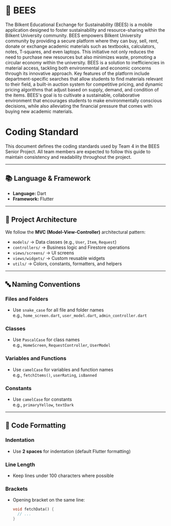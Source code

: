 # 🐝 BEES

The Bilkent Educational Exchange for Sustainability (BEES) is a mobile application designed to foster sustainability and resource-sharing within the Bilkent University community. BEES empowers Bilkent University community by providing a secure platform where they can buy, sell, rent, donate or exchange academic materials such as textbooks, calculators, notes, T-squares, and even laptops. This initiative not only reduces the need to purchase new resources but also minimizes waste, promoting a circular economy within the university. BEES is a solution to inefficiencies in material access, tackling both environmental and economic concerns through its innovative approach. Key features of the platform include department-specific searches that allow students to find materials relevant to their field, a built-in auction system for competitive pricing, and dynamic pricing algorithms that adjust based on supply, demand, and condition of the items. BEES's goal is to cultivate a sustainable, collaborative environment that encourages students to make environmentally conscious decisions, while also alleviating the financial pressure that comes with buying new academic materials.

# Coding Standard

This document defines the coding standards used by Team 4 in the BEES Senior Project. All team members are expected to follow this guide to maintain consistency and readability throughout the project.

---

## 📚 Language & Framework
- **Language:** Dart
- **Framework:** Flutter

---

## 📁 Project Architecture
We follow the **MVC (Model-View-Controller)** architectural pattern:
- `models/` → Data classes (e.g., `User`, `Item`, `Request`)
- `controllers/` → Business logic and Firestore operations
- `views/screens/` → UI screens
- `views/widgets/` → Custom reusable widgets
- `utils/` → Colors, constants, formatters, and helpers

---

## 🔤 Naming Conventions

### Files and Folders
- Use `snake_case` for all file and folder names  
  e.g., `home_screen.dart`, `user_model.dart`, `admin_controller.dart`

### Classes
- Use `PascalCase` for class names  
  e.g., `HomeScreen`, `RequestController`, `UserModel`

### Variables and Functions
- Use `camelCase` for variables and function names  
  e.g., `fetchItems()`, `userRating`, `isBanned`

### Constants
- Use `camelCase` for constants  
  e.g., `primaryYellow`, `textDark`

---

## 🎯 Code Formatting

### Indentation
- Use **2 spaces** for indentation (default Flutter formatting)

### Line Length
- Keep lines under 100 characters where possible

### Brackets
- Opening bracket on the same line:
  ```dart
  void fetchData() {
    // ...
  }
